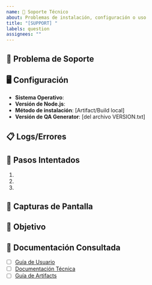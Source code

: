 ```yaml
---
name: 🔧 Soporte Técnico
about: Problemas de instalación, configuración o uso
title: "[SUPPORT] "
labels: question
assignees: ""
---
```


## 🔧 Problema de Soporte

<!-- Describe el problema técnico -->

## 🖥️ Configuración

- **Sistema Operativo**:
- **Versión de Node.js**:
- **Método de instalación**: [Artifact/Build local]
- **Versión de QA Generator**: [del archivo VERSION.txt]

## 📋 Logs/Errores

<!-- Copia cualquier mensaje de error -->

## 🔄 Pasos Intentados

1.
2.
3.

## 📎 Capturas de Pantalla

<!-- Si aplica, adjunta capturas -->

## 🎯 Objetivo

<!-- Qué estás intentando lograr -->

## 🔗 Documentación Consultada

- [ ] [Guía de Usuario](../GUIA_USUARIO.md)
- [ ] [Documentación Técnica](../DOCUMENTACION_TECNICA.md)
- [ ] [Guía de Artifacts](../ARTIFACTS_GUIA.md)
